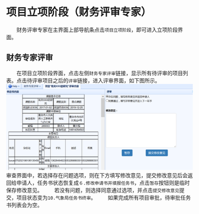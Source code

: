 # 项目立项阶段（财务评审专家）
　　财务评审专家在主界面上部导航条点击`项目立项阶段`，即可进入立项阶段界面。
## 财务专家评审
　　在项目立项阶段界面，点击左侧`财务专家评审`链接，显示所有待评审的项目列表。点击待评审项目之后的`评审`链接，进入评审界面，如下图所示。
![](assets/markdown-img-paste-20170803162608136.png)
　　审查界面中，若选择存在问题选项，则在下方填写修改意见，提交修改意见后会返回给申请人，任务书状态恢复成`６.修改申请书并填报任务书`，点击`暂存`按钮则是临时保存修改意见。
　　若没有问题，则选择同意通过选项，并点击`提交修改意见`提交，项目状态变为`10.气象局任务书终审`。
　　如果完成所有项目审批，待审批任务书列表会为空。
